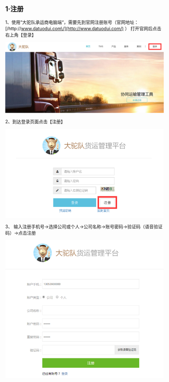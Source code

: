## **1·注册**

1、使用“大驼队承运商电脑端“，需要先到官网注册账号（官网地址：[\/http:\/\/www.datuodui.com\/](http://www.datuodui.com/) ） 打开官网后点击右上角【登录】

![](/assets/QQ截图20160918144748.png)

2、到达登录页面点击【注册】

![](/assets/QQ截图20160918145648.png)

3、 输入注册手机号→选择公司或个人→公司名称→账号密码→验证码（语音验证码）→点击注册

![](/assets/QQ截图20160918150033.png)

